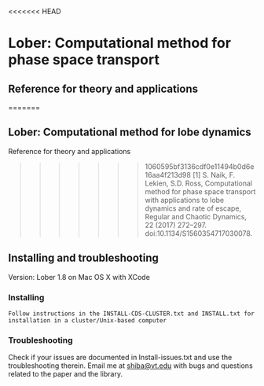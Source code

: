 <<<<<<< HEAD
# Lober: Computational method for phase space transport 

## Reference for theory and applications
=======
## Lober: Computational method for lobe dynamics

Reference for theory and applications
>>>>>>> 1060595bf3136cdf0e11494b0d6e16aa4f213d98
[1] S. Naik, F. Lekien, S.D. Ross, Computational method for phase space transport with applications to lobe dynamics and rate of escape, Regular and Chaotic Dynamics, 22 (2017) 272–297. doi:10.1134/S1560354717030078.

## Installing and troubleshooting
Version: Lober 1.8 on Mac OS X with XCode

### Installing
	Follow instructions in the INSTALL-CDS-CLUSTER.txt and INSTALL.txt for installation in a cluster/Unix-based computer
	
### Troubleshooting
  Check if your issues are documented in Install-issues.txt and use the troubleshooting therein.
  Email me at shiba@vt.edu with bugs and questions related to the paper and the library.




